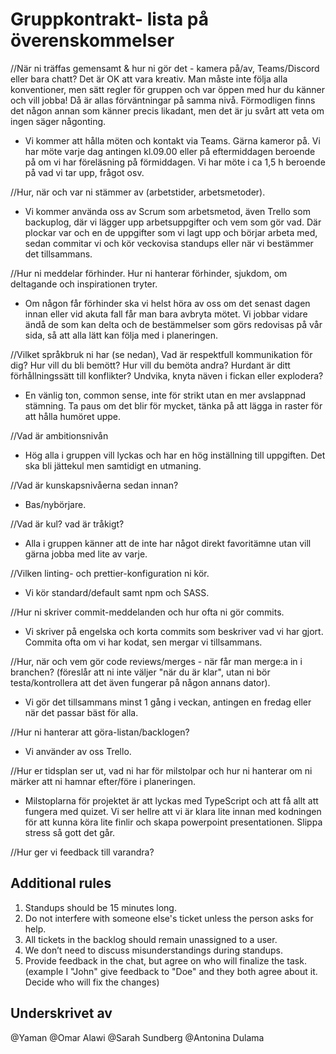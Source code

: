 # Gruppkontrakt- lista på överenskommelser

//När ni träffas gemensamt & hur ni gör det - kamera på/av, Teams/Discord eller bara chatt? Det är OK att vara kreativ. Man måste inte följa alla konventioner, men sätt regler för gruppen och var öppen med hur du känner och vill jobba! Då är allas förväntningar på samma nivå. Förmodligen finns det någon annan som känner precis likadant, men det är ju svårt att veta om ingen säger någonting.

- Vi kommer att hålla möten och kontakt via Teams. Gärna kameror på. Vi har möte varje dag antingen kl.09.00 eller på eftermiddagen beroende på om vi har föreläsning på förmiddagen. Vi har möte i ca 1,5 h beroende på vad vi tar upp, frågot osv.

//Hur, när och var ni stämmer av (arbetstider, arbetsmetoder).

- Vi kommer använda oss av Scrum som arbetsmetod, även Trello som backuplog, där vi lägger upp arbetsuppgifter och vem som gör vad. Där plockar var och en de uppgifter som vi lagt upp och börjar arbeta med, sedan commitar vi och kör veckovisa standups eller när vi bestämmer det tillsammans.

//Hur ni meddelar förhinder. Hur ni hanterar förhinder, sjukdom, om deltagande och inspirationen tryter.

- Om någon får förhinder ska vi helst höra av oss om det senast dagen innan eller vid akuta fall får man bara avbryta mötet. Vi jobbar vidare ändå de som kan delta och de bestämmelser som görs redovisas på vår sida, så att alla lätt kan följa med i planeringen.

//Vilket språkbruk ni har (se nedan),
Vad är respektfull kommunikation för dig?
Hur vill du bli bemött? Hur vill du bemöta andra?
Hurdant är ditt förhållningssätt till konflikter? Undvika, knyta näven i fickan eller explodera?

- En vänlig ton, common sense, inte för strikt utan en mer avslappnad stämning. Ta paus om det blir för mycket, tänka på att lägga in raster för att hålla humöret uppe.

//Vad är ambitionsnivån

- Hög alla i gruppen vill lyckas och har en hög inställning till uppgiften. Det ska bli jättekul men samtidigt en utmaning.

//Vad är kunskapsnivåerna sedan innan?

- Bas/nybörjare.

//Vad är kul? vad är tråkigt?

- Alla i gruppen känner att de inte har något direkt favoritämne utan vill gärna jobba med lite av varje.

//Vilken linting- och prettier-konfiguration ni kör.

- Vi kör standard/default samt npm och SASS.

//Hur ni skriver commit-meddelanden och hur ofta ni gör commits.

- Vi skriver på engelska och korta commits som beskriver vad vi har gjort. Commita ofta om vi har kodat, sen mergar vi tillsammans.

//Hur, när och vem gör code reviews/merges - när får man merge:a in i branchen? (föreslår att ni inte väljer "när du är klar", utan ni bör testa/kontrollera att det även fungerar på någon annans dator).

- Vi gör det tillsammans minst 1 gång i veckan, antingen en fredag eller när det passar bäst för alla.

//Hur ni hanterar att göra-listan/backlogen?

- Vi använder av oss Trello.

//Hur er tidsplan ser ut, vad ni har för milstolpar och hur ni hanterar om ni märker att ni hamnar efter/före i planeringen.

- Milstoplarna för projektet är att lyckas med TypeScript och att få allt att fungera med quizet. Vi ser hellre att vi är klara lite innan med kodningen för att kunna köra lite finlir och skapa powerpoint presentationen. Slippa stress så gott det går.

//Hur ger vi feedback till varandra?

## Additional rules

1. Standups should be 15 minutes long.
2. Do not interfere with someone else's ticket unless the person asks for help.
3. All tickets in the backlog should remain unassigned to a user.
4. We don’t need to discuss misunderstandings during standups.
5. Provide feedback in the chat, but agree on who will finalize the task.
   (example I "John" give feedback to "Doe" and they both agree about it. Decide who will fix the changes)

## Underskrivet av

@Yaman
@Omar Alawi
@Sarah Sundberg
@Antonina Dulama

